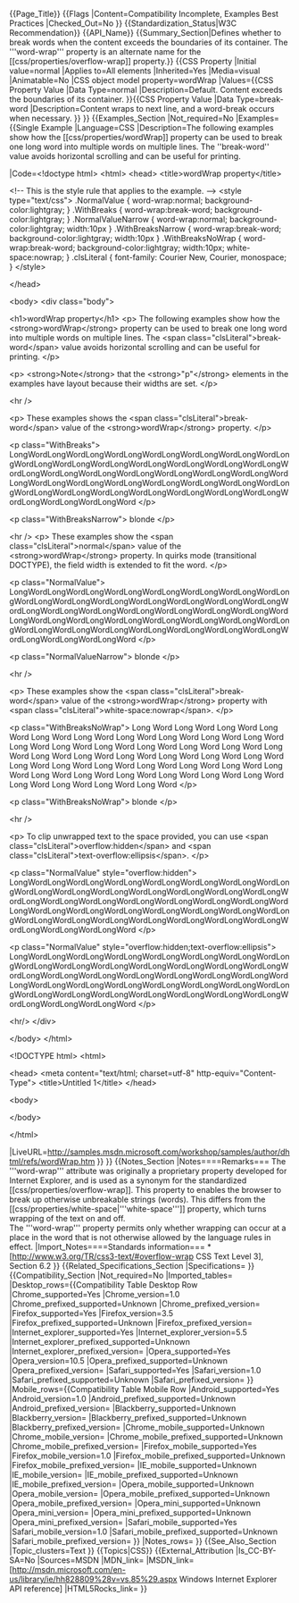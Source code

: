 {{Page_Title}}
{{Flags
|Content=Compatibility Incomplete, Examples Best Practices
|Checked_Out=No
}}
{{Standardization_Status|W3C Recommendation}}
{{API_Name}}
{{Summary_Section|Defines whether to break words when the content exceeds the boundaries of its container. The '''word-wrap''' property is an alternate name for the [[css/properties/overflow-wrap]] property.}}
{{CSS Property
|Initial value=normal
|Applies to=All elements
|Inherited=Yes
|Media=visual
|Animatable=No
|CSS object model property=wordWrap
|Values={{CSS Property Value
|Data Type=normal
|Description=Default. Content exceeds the boundaries of its container.
}}{{CSS Property Value
|Data Type=break-word
|Description=Content wraps to next line, and a word-break occurs when necessary.
}}
}}
{{Examples_Section
|Not_required=No
|Examples={{Single Example
|Language=CSS
|Description=The following examples show how the [[css/properties/wordWrap]] property can be used to break one long word into multiple words on multiple lines. The ''break-word'' value avoids horizontal scrolling and can be useful for printing. 

|Code=&lt;!doctype html&gt;
&lt;html&gt;
&lt;head&gt;
&lt;title&gt;wordWrap property&lt;/title&gt;

&lt;!-- This is the style rule that applies to the example. --&gt;
&lt;style type="text/css"&gt;
    .NormalValue		{ word-wrap:normal;     background-color:lightgray; }
    .WithBreaks 		{ word-wrap:break-word; background-color:lightgray; }
    .NormalValueNarrow	{ word-wrap:normal;     background-color:lightgray; width:10px }
    .WithBreaksNarrow 	{ word-wrap:break-word; background-color:lightgray; width:10px }
    .WithBreaksNoWrap   { word-wrap:break-word; background-color:lightgray; width:10px; white-space:nowrap; }
    .clsLiteral         { font-family: Courier New, Courier, monospace; }
&lt;/style&gt;

&lt;/head&gt;

&lt;body&gt;
&lt;div class="body"&gt;

&lt;h1&gt;wordWrap property&lt;/h1&gt; 
&lt;p&gt;
	The following examples show how the &lt;strong&gt;wordWrap&lt;/strong&gt; property 
	can be used to break one long word into multiple words on multiple lines. 
	The &lt;span class="clsLiteral"&gt;break-word&lt;/span&gt; value avoids horizontal scrolling and can be useful for printing. 
&lt;/p&gt; 

&lt;p&gt;
	&lt;strong&gt;Note&lt;/strong&gt; that the &lt;strong&gt;"p"&lt;/strong&gt; elements in the examples have layout because their widths are set.
&lt;/p&gt;

&lt;hr /&gt;

&lt;p&gt;
	These examples shows the &lt;span class="clsLiteral"&gt;break-word&lt;/span&gt; value of the &lt;strong&gt;wordWrap&lt;/strong&gt; property.
&lt;/p&gt;

&lt;p class="WithBreaks"&gt;
	LongWordLongWordLongWordLongWordLongWordLongWordLongWordLongWordLongWordLongWordLongWordLongWordLongWordLongWordLongWordLongWordLongWordLongWordLongWordLongWordLongWordLongWordLongWordLongWordLongWordLongWordLongWordLongWordLongWordLongWordLongWordLongWordLongWordLongWordLongWordLongWordLongWordLongWordLongWordLongWord
&lt;/p&gt;

&lt;p class="WithBreaksNarrow"&gt;
	blonde
&lt;/p&gt;

&lt;hr /&gt;
&lt;p&gt;
	These examples show the &lt;span class="clsLiteral"&gt;normal&lt;/span&gt; value of the &lt;strong&gt;wordWrap&lt;/strong&gt; property. 
	In quirks mode (transitional DOCTYPE), the field width is extended to fit the word.
&lt;/p&gt;

&lt;p class="NormalValue"&gt;
	LongWordLongWordLongWordLongWordLongWordLongWordLongWordLongWordLongWordLongWordLongWordLongWordLongWordLongWordLongWordLongWordLongWordLongWordLongWordLongWordLongWordLongWordLongWordLongWordLongWordLongWordLongWordLongWordLongWordLongWordLongWordLongWordLongWordLongWordLongWordLongWordLongWordLongWordLongWordLongWord
&lt;/p&gt;

&lt;p class="NormalValueNarrow"&gt;
	blonde
&lt;/p&gt;

&lt;hr /&gt;

&lt;p&gt;
	These examples show the &lt;span class="clsLiteral"&gt;break-word&lt;/span&gt; value of the 
	&lt;strong&gt;wordWrap&lt;/strong&gt; property with &lt;span class="clsLiteral"&gt;white-space:nowrap&lt;/span&gt;.
&lt;/p&gt;

&lt;p class="WithBreaksNoWrap"&gt;
	Long Word Long Word Long Word Long Word Long Word Long Word Long Word Long Word Long Word Long Word Long Word Long Word Long Word Long Word Long Word Long Word Long Word Long Word Long Word Long Word Long Word Long Word Long Word Long Word Long Word Long Word Long Word Long Word Long Word Long Word Long Word Long Word Long Word Long Word Long Word Long Word Long Word Long Word Long Word Long Word 
&lt;/p&gt;

&lt;p class="WithBreaksNoWrap"&gt;
	blonde
&lt;/p&gt;

&lt;hr /&gt;

&lt;p&gt;
	To clip unwrapped text to the space provided, you can use &lt;span class="clsLiteral"&gt;overflow:hidden&lt;/span&gt; 
	and &lt;span class="clsLiteral"&gt;text-overflow:ellipsis&lt;/span&gt;. 
&lt;/p&gt;

&lt;p class="NormalValue" style="overflow:hidden"&gt;
	LongWordLongWordLongWordLongWordLongWordLongWordLongWordLongWordLongWordLongWordLongWordLongWordLongWordLongWordLongWordLongWordLongWordLongWordLongWordLongWordLongWordLongWordLongWordLongWordLongWordLongWordLongWordLongWordLongWordLongWordLongWordLongWordLongWordLongWordLongWordLongWordLongWordLongWordLongWordLongWord
&lt;/p&gt;

&lt;p class="NormalValue" style="overflow:hidden;text-overflow:ellipsis"&gt;
	LongWordLongWordLongWordLongWordLongWordLongWordLongWordLongWordLongWordLongWordLongWordLongWordLongWordLongWordLongWordLongWordLongWordLongWordLongWordLongWordLongWordLongWordLongWordLongWordLongWordLongWordLongWordLongWordLongWordLongWordLongWordLongWordLongWordLongWordLongWordLongWordLongWordLongWordLongWordLongWord
&lt;/p&gt;

&lt;hr/&gt;
&lt;/div&gt; 

&lt;/body&gt;
&lt;/html&gt;



&lt;!DOCTYPE html&gt;
&lt;html&gt;

&lt;head&gt;
&lt;meta content="text/html; charset=utf-8" http-equiv="Content-Type"&gt;
&lt;title&gt;Untitled 1&lt;/title&gt;
&lt;/head&gt;

&lt;body&gt;

&lt;/body&gt;

&lt;/html&gt;

|LiveURL=http://samples.msdn.microsoft.com/workshop/samples/author/dhtml/refs/wordWrap.htm
}}
}}
{{Notes_Section
|Notes====Remarks===
The '''word-wrap''' attribute was originally a proprietary property developed for Internet Explorer, and is used as a synonym for the standardized [[css/properties/overflow-wrap]].
This property to enables the browser to break up otherwise unbreakable strings (words).
This differs from the [[css/properties/white-space|'''white-space''']] 
property, which turns wrapping of the text on and off.  
The '''word-wrap''' property permits only whether wrapping can occur at a place in the word that is not otherwise allowed by the language rules in effect.
|Import_Notes====Standards information===
*[http://www.w3.org/TR/css3-text/#overflow-wrap CSS Text Level 3], Section 6.2
}}
{{Related_Specifications_Section
|Specifications=
}}
{{Compatibility_Section
|Not_required=No
|Imported_tables=
|Desktop_rows={{Compatibility Table Desktop Row
|Chrome_supported=Yes
|Chrome_version=1.0
|Chrome_prefixed_supported=Unknown
|Chrome_prefixed_version=
|Firefox_supported=Yes
|Firefox_version=3.5
|Firefox_prefixed_supported=Unknown
|Firefox_prefixed_version=
|Internet_explorer_supported=Yes
|Internet_explorer_version=5.5
|Internet_explorer_prefixed_supported=Unknown
|Internet_explorer_prefixed_version=
|Opera_supported=Yes
|Opera_version=10.5
|Opera_prefixed_supported=Unknown
|Opera_prefixed_version=
|Safari_supported=Yes
|Safari_version=1.0
|Safari_prefixed_supported=Unknown
|Safari_prefixed_version=
}}
|Mobile_rows={{Compatibility Table Mobile Row
|Android_supported=Yes
|Android_version=1.0
|Android_prefixed_supported=Unknown
|Android_prefixed_version=
|Blackberry_supported=Unknown
|Blackberry_version=
|Blackberry_prefixed_supported=Unknown
|Blackberry_prefixed_version=
|Chrome_mobile_supported=Unknown
|Chrome_mobile_version=
|Chrome_mobile_prefixed_supported=Unknown
|Chrome_mobile_prefixed_version=
|Firefox_mobile_supported=Yes
|Firefox_mobile_version=1.0
|Firefox_mobile_prefixed_supported=Unknown
|Firefox_mobile_prefixed_version=
|IE_mobile_supported=Unknown
|IE_mobile_version=
|IE_mobile_prefixed_supported=Unknown
|IE_mobile_prefixed_version=
|Opera_mobile_supported=Unknown
|Opera_mobile_version=
|Opera_mobile_prefixed_supported=Unknown
|Opera_mobile_prefixed_version=
|Opera_mini_supported=Unknown
|Opera_mini_version=
|Opera_mini_prefixed_supported=Unknown
|Opera_mini_prefixed_version=
|Safari_mobile_supported=Yes
|Safari_mobile_version=1.0
|Safari_mobile_prefixed_supported=Unknown
|Safari_mobile_prefixed_version=
}}
|Notes_rows=
}}
{{See_Also_Section
|Topic_clusters=Text
}}
{{Topics|CSS}}
{{External_Attribution
|Is_CC-BY-SA=No
|Sources=MSDN
|MDN_link=
|MSDN_link=[http://msdn.microsoft.com/en-us/library/ie/hh828809%28v=vs.85%29.aspx Windows Internet Explorer API reference]
|HTML5Rocks_link=
}}